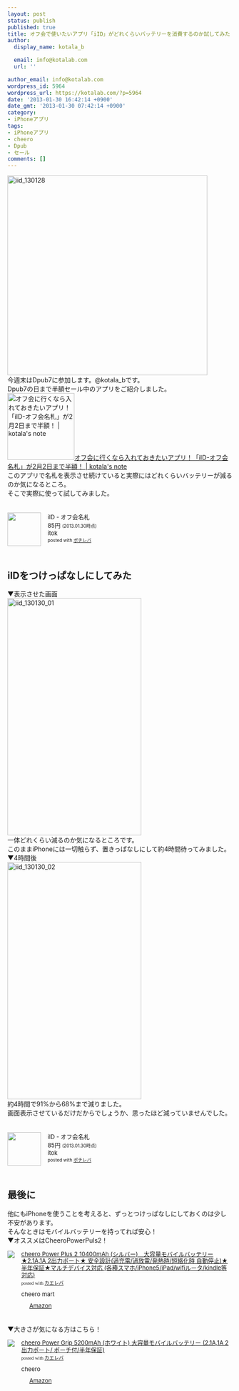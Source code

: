 ```yaml
---
layout: post
status: publish
published: true
title: オフ会で使いたいアプリ「iID」がどれくらいバッテリーを消費するのか試してみた！
author:
  display_name: kotala_b

  email: info@kotalab.com
  url: ''

author_email: info@kotalab.com
wordpress_id: 5964
wordpress_url: https://kotalab.com/?p=5964
date: '2013-01-30 16:42:14 +0900'
date_gmt: '2013-01-30 07:42:14 +0900'
category:
- iPhoneアプリ
tags:
- iPhoneアプリ
- cheero
- Dpub
- セール
comments: []
---
```

<p><img src="https://kotalab.com/wp-content/uploads/iid_130128-448x448.jpg" alt="iid_130128" width="448" height="448" class="alignnone size-large wp-image-5947" /><br />
今週末はDpub7に参加します。@kotala_bです。<br />
Dpub7の日まで半額セール中のアプリをご紹介しました。<br />
<a href="https://kotalab.com/iphone-app-iid" target="_blank"><img  class="alignleft" src="https://kotalab.com/wp-content/uploads/iid_130128-448x448.jpg" alt="オフ会に行くなら入れておきたいアプリ！「iID-オフ会名札」が2月2日まで半額！ | kotala's note" width="150" /></a><a href="https://kotalab.com/iphone-app-iid" target="_blank">オフ会に行くなら入れておきたいアプリ！「iID-オフ会名札」が2月2日まで半額！ | kotala's note</a><br style="clear:both;" />このアプリで名札を表示させ続けていると実際にはどれくらいバッテリーが減るのか気になるところ。<br />
そこで実際に使って試してみました。</p>
<div class="pochireba" style="text-align:left;font-size:small;padding:20px 0;/zoom: 1;overflow: hidden;"><span class="removed_link" title="click.linksynergy.com/fs-bin/click?id=d2yYUp776R4&amp;subid=&amp;offerid=94348.1&amp;type=3&amp;tmpid=3910&amp;RD_PARM1=https%253A%252F%252Fitunes.apple.com%252Fjp%252Fapp%252Fiid-ofu-hui-ming-zha%252Fid545150992%253Fmt%253D8%2526uo%253D4"><img src="http://a1552.phobos.apple.com/us/r1000/071/Purple/v4/44/ce/8b/44ce8bd6-664c-de2a-89a0-91f46e4c0fb8/mzl.wrpttauk.jpg" width="75" height="75" style="float:left;margin:0 15px 0 0;" class="pochi_img" ></span>
<div class="pochi_info" style="text-align:left;/zoom: 1;overflow: hidden;">
<div class="pochi_name"><span class="removed_link" title="click.linksynergy.com/fs-bin/click?id=d2yYUp776R4&amp;subid=&amp;offerid=94348.1&amp;type=3&amp;tmpid=3910&amp;RD_PARM1=https%253A%252F%252Fitunes.apple.com%252Fjp%252Fapp%252Fiid-ofu-hui-ming-zha%252Fid545150992%253Fmt%253D8%2526uo%253D4">iID - オフ会名札</span></div>
<div class="pochi_price" style="display:inline;">85円</div>
<div class="pochi_time" style="font-size:x-small;display:inline;">(2013.01.30時点)</div>
<div class="pochi_seller"><span class="removed_link" title="click.linksynergy.com/fs-bin/click?id=d2yYUp776R4&amp;subid=&amp;offerid=94348.1&amp;type=3&amp;tmpid=3910&amp;RD_PARM1=https%253A%252F%252Fitunes.apple.com%252Fjp%252Fartist%252Fitok%252Fid290525994%253Fuo%253D4">itok</span></div>
<div class="pochi_post" style="font-size:x-small;">posted with <a href="https://pochireba.com">ポチレバ</a></div>
</div>
<div class="pochireba-footer" style="clear: left"></div>
</div>
<p><!--more--></p>
<h2>iIDをつけっぱなしにしてみた</h2>
<p>▼表示させた画面<br />
<img src="https://kotalab.com/wp-content/uploads/iid_130130_01-300x532.png" alt="iid_130130_01" width="300" height="532" class="alignnone size-medium wp-image-5965" /><br />
一体どれくらい減るのか気になるところです。<br />
このままiPhoneには一切触らず、置きっぱなしにして約4時間待ってみました。<br />
▼4時間後<br />
<img src="https://kotalab.com/wp-content/uploads/iid_130130_02-300x532.png" alt="iid_130130_02" width="300" height="532" class="alignnone size-medium wp-image-5966" /><br />
約4時間で91%から68%まで減りました。<br />
画面表示させているだけだからでしょうか、思ったほど減っていませんでした。</p>
<div class="pochireba" style="text-align:left;font-size:small;padding:20px 0;/zoom: 1;overflow: hidden;"><span class="removed_link" title="click.linksynergy.com/fs-bin/click?id=d2yYUp776R4&amp;subid=&amp;offerid=94348.1&amp;type=3&amp;tmpid=3910&amp;RD_PARM1=https%253A%252F%252Fitunes.apple.com%252Fjp%252Fapp%252Fiid-ofu-hui-ming-zha%252Fid545150992%253Fmt%253D8%2526uo%253D4"><img src="http://a1552.phobos.apple.com/us/r1000/071/Purple/v4/44/ce/8b/44ce8bd6-664c-de2a-89a0-91f46e4c0fb8/mzl.wrpttauk.jpg" width="75" height="75" style="float:left;margin:0 15px 0 0;" class="pochi_img" ></span>
<div class="pochi_info" style="text-align:left;/zoom: 1;overflow: hidden;">
<div class="pochi_name"><span class="removed_link" title="click.linksynergy.com/fs-bin/click?id=d2yYUp776R4&amp;subid=&amp;offerid=94348.1&amp;type=3&amp;tmpid=3910&amp;RD_PARM1=https%253A%252F%252Fitunes.apple.com%252Fjp%252Fapp%252Fiid-ofu-hui-ming-zha%252Fid545150992%253Fmt%253D8%2526uo%253D4">iID - オフ会名札</span></div>
<div class="pochi_price" style="display:inline;">85円</div>
<div class="pochi_time" style="font-size:x-small;display:inline;">(2013.01.30時点)</div>
<div class="pochi_seller"><span class="removed_link" title="click.linksynergy.com/fs-bin/click?id=d2yYUp776R4&amp;subid=&amp;offerid=94348.1&amp;type=3&amp;tmpid=3910&amp;RD_PARM1=https%253A%252F%252Fitunes.apple.com%252Fjp%252Fartist%252Fitok%252Fid290525994%253Fuo%253D4">itok</span></div>
<div class="pochi_post" style="font-size:x-small;">posted with <a href="https://pochireba.com">ポチレバ</a></div>
</div>
<div class="pochireba-footer" style="clear: left"></div>
</div>
<h2>最後に</h2>
<p>他にもiPhoneを使うことを考えると、ずっとつけっぱなしにしておくのは少し不安があります。<br />
そんなときはモバイルバッテリーを持ってれば安心！<br />
▼オススメはCheeroPowerPuls2！</p>
<div class="kaerebalink-box" style="text-align:left;padding-bottom:20px;font-size:small;/zoom: 1;overflow: hidden;">
<div class="kaerebalink-image" style="float:left;margin:0 15px 10px 0;"><a href="https://www.amazon.co.jp/exec/obidos/ASIN/B00ASSGJ3Q/same-22/ref=nosim/" rel="nofollow" target="_blank"><img src="https://images-fe.ssl-images-amazon.com/images/I/3173aByQOvL._SL160_.jpg" style="border: none;" /></a></div>
<div class="kaerebalink-info" style="line-height:120%;/zoom: 1;overflow: hidden;">
<div class="kaerebalink-name" style="margin-bottom:10px;line-height:120%"><a href="https://www.amazon.co.jp/exec/obidos/ASIN/B00ASSGJ3Q/same-22/ref=nosim/" rel="nofollow" target="_blank">cheero Power Plus 2 10400mAh (シルバー)　大容量モバイルバッテリー ★2.1A,1A 2出力ポート★ 安全設計(過充電/過放電/発熱時/短絡化時 自動停止)★半年保証★マルチデバイス対応 (各種スマホ/iPhone5/iPad/wifiルータ/kindle等対応)</a>
<div class="kaerebalink-powered-date" style="font-size:8pt;margin-top:5px;font-family:verdana;line-height:120%">posted with <a href="https://kaereba.com" target="_blank">カエレバ</a></div>
</div>
<div class="kaerebalink-detail" style="margin-bottom:5px;"> cheero mart     </div>
<div class="kaerebalink-link1" style="margin-top:10px;">
<div class="shoplinkamazon" style="display:inline;margin-right:5px;background: url('https://img.yomereba.com/tam_k_01.gif') 0 0 no-repeat;padding: 2px 0 2px 18px;white-space: nowrap;"><a href="https://www.amazon.co.jp/gp/search?keywords=iPhone5%2FiPad%2Fwifi&__mk_ja_JP=%83J%83%5E%83J%83i&tag=same-22" rel="nofollow" target="_blank" title="アマゾン" >Amazon</a></div>
</div>
</div>
<div class="booklink-footer" style="clear: left"></div>
</div>
<p>▼大きさが気になる方はこちら！</p>
<div class="kaerebalink-box" style="text-align:left;padding-bottom:20px;font-size:small;/zoom: 1;overflow: hidden;">
<div class="kaerebalink-image" style="float:left;margin:0 15px 10px 0;"><a href="https://www.amazon.co.jp/exec/obidos/ASIN/B00ADXA2PM/same-22/ref=nosim/" rel="nofollow" target="_blank"><img src="https://images-fe.ssl-images-amazon.com/images/I/41XdH%2B21F8L._SL160_.jpg" style="border: none;" /></a></div>
<div class="kaerebalink-info" style="line-height:120%;/zoom: 1;overflow: hidden;">
<div class="kaerebalink-name" style="margin-bottom:10px;line-height:120%"><a href="https://www.amazon.co.jp/exec/obidos/ASIN/B00ADXA2PM/same-22/ref=nosim/" rel="nofollow" target="_blank">cheero Power Grip 5200mAh (ホワイト) 大容量モバイルバッテリー (2.1A,1A 2出力ポート/ ポーチ付/半年保証)</a>
<div class="kaerebalink-powered-date" style="font-size:8pt;margin-top:5px;font-family:verdana;line-height:120%">posted with <a href="https://kaereba.com" target="_blank">カエレバ</a></div>
</div>
<div class="kaerebalink-detail" style="margin-bottom:5px;"> cheero     </div>
<div class="kaerebalink-link1" style="margin-top:10px;">
<div class="shoplinkamazon" style="display:inline;margin-right:5px;background: url('https://img.yomereba.com/tam_k_01.gif') 0 0 no-repeat;padding: 2px 0 2px 18px;white-space: nowrap;"><a href="https://www.amazon.co.jp/gp/search?keywords=cheero%20Power%20Grip%205200mAh&__mk_ja_JP=%83J%83%5E%83J%83i&tag=same-22" rel="nofollow" target="_blank" title="アマゾン" >Amazon</a></div>
</div>
</div>
<div class="booklink-footer" style="clear: left"></div>
</div>
